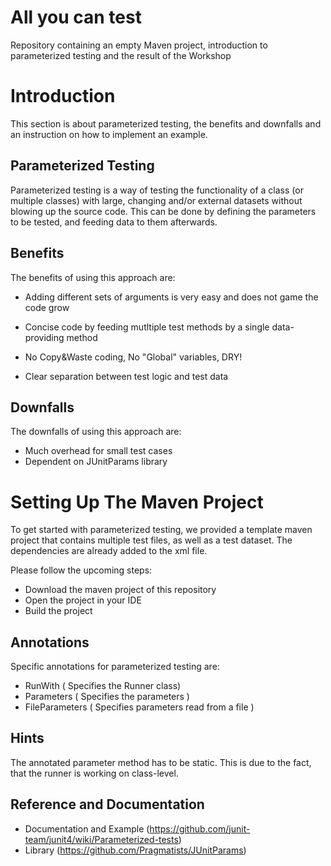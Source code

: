 # All you can test
Repository containing an empty Maven project, introduction to parameterized testing and the result of the Workshop

# Introduction

This section is about parameterized testing, the benefits and downfalls and an instruction on how to implement an example.

## Parameterized Testing

Parameterized testing is a way of testing the functionality of a class (or multiple classes) with large, changing and/or external datasets
without blowing up the source code. This can be done by defining the parameters to be tested, and feeding data to them afterwards.



## Benefits

The benefits of using this approach are:

- Adding different sets of arguments is very easy and does not game the code grow

- Concise code by feeding mutltiple test methods by a single data-providing method

- No Copy&Waste coding, No "Global" variables, DRY!

- Clear separation between test logic and test data

## Downfalls

The downfalls of using this approach are:

- Much overhead for small test cases
- Dependent on JUnitParams library


# Setting Up The Maven Project

To get started with parameterized testing, we provided a template maven project that contains multiple test files, as well as a test dataset. The dependencies are already added to the xml file.

Please follow the upcoming steps:

- Download the maven project of this repository
- Open the project in your IDE
- Build the project

## Annotations

Specific annotations for parameterized testing are:

- RunWith ( Specifies the Runner class)
- Parameters ( Specifies the parameters )
- FileParameters ( Specifies parameters read from a file )

## Hints

The annotated parameter method has to be static. This is due to the fact, that the runner is working on class-level.

## Reference and Documentation

- Documentation and Example (https://github.com/junit-team/junit4/wiki/Parameterized-tests)
- Library (https://github.com/Pragmatists/JUnitParams)

